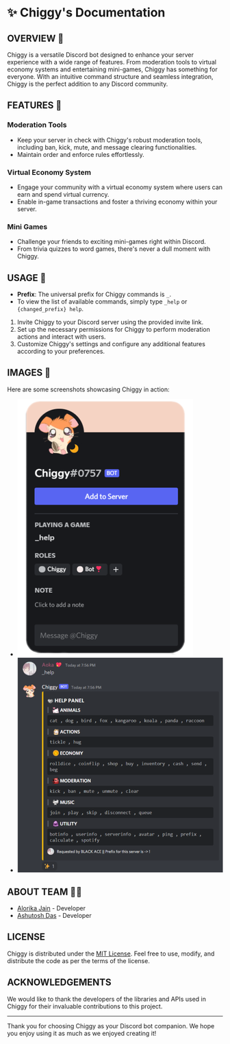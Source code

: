 # ✨ Chiggy's Documentation

## OVERVIEW 💫

Chiggy is a versatile Discord bot designed to enhance your server experience with a wide range of features. From moderation tools to virtual economy systems and entertaining mini-games, Chiggy has something for everyone. With an intuitive command structure and seamless integration, Chiggy is the perfect addition to any Discord community.

## FEATURES 📒

### Moderation Tools
- Keep your server in check with Chiggy's robust moderation tools, including ban, kick, mute, and message clearing functionalities.
- Maintain order and enforce rules effortlessly.

### Virtual Economy System
- Engage your community with a virtual economy system where users can earn and spend virtual currency.
- Enable in-game transactions and foster a thriving economy within your server.

### Mini Games
- Challenge your friends to exciting mini-games right within Discord.
- From trivia quizzes to word games, there's never a dull moment with Chiggy.

## USAGE 👻

- **Prefix**: The universal prefix for Chiggy commands is `_`.
- To view the list of available commands, simply type `_help` or `{changed_prefix} help`.

1. Invite Chiggy to your Discord server using the provided invite link.
2. Set up the necessary permissions for Chiggy to perform moderation actions and interact with users.
3. Customize Chiggy's settings and configure any additional features according to your preferences.

## IMAGES 📸

Here are some screenshots showcasing Chiggy in action:
- ![Screenshot 2](images/Chiggy_Profile_Display.png)
- ![Screenshot 1](images/help.png)


## ABOUT TEAM 💪🏻

- [Alorika Jain](https://github.com/BLACKACE13) - Developer
- [Ashutosh Das](https://github.com/dashutosh04) - Developer


## LICENSE

Chiggy is distributed under the [MIT License](LICENSE). Feel free to use, modify, and distribute the code as per the terms of the license.

## ACKNOWLEDGEMENTS

We would like to thank the developers of the libraries and APIs used in Chiggy for their invaluable contributions to this project.

---

Thank you for choosing Chiggy as your Discord bot companion. We hope you enjoy using it as much as we enjoyed creating it!
